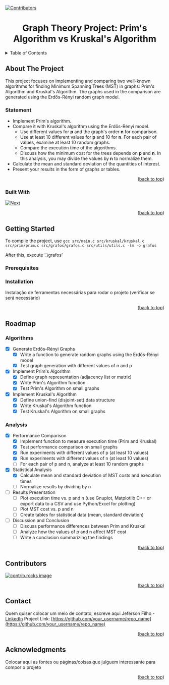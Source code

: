 [![Contributors][contributors-shield]][contributors-url]

<div align="center">
  <h1 align="center">Graph Theory Project: Prim's Algorithm vs Kruskal's Algorithm</h1>
</div>

<!-- TABLE OF CONTENTS -->
<details>
  <summary>Table of Contents</summary>
  <ol>
    <li>
      <a href="#about-the-project">About The Project</a>
      <ul>
        <li><a href="#built-with">Built With</a></li>
      </ul>
    </li>
    <li>
      <a href="#getting-started">Getting Started</a>
      <ul>
        <li><a href="#prerequisites">Prerequisites</a></li>
        <li><a href="#installation">Installation</a></li>
      </ul>
    </li>
    <li><a href="#roadmap">Roadmap</a></li>
    <li><a href="#contributors">Contributors</a></li>
    <li><a href="#contact">Contact</a></li>
    <li><a href="#acknowledgments">Acknowledgments</a></li>
  </ol>
</details>

<!-- ABOUT THE PROJECT -->
## About The Project
This project focuses on implementing and comparing two well-known algorithms for finding Minimum Spanning Trees (MST) in graphs: Prim's Algorithm and Kruskal's Algorithm. The graphs used in the comparison are generated using the Erdős-Rényi random graph model.

### Statement
* Implement Prim's algorithm.
* Compare it with Kruskal's algorithm using the Erdős-Rényi model.
   * Use different values for **p** and the graph's order **n** for comparison.
   * Use at least 10 different values for **p** and 10 for **n**. For each pair of values, examine at least 10 random graphs.
   * Compare the execution time of the algorithms.
   * Discuss how the minimum cost for the trees depends on **p** and **n**. In this analysis, you may divide the values by **n** to normalize them.
* Calculate the mean and standard deviation of the quantities of interest.
* Present your results in the form of graphs or tables.

<p align="right">(<a href="#readme-top">back to top</a>)</p>

### Built With

[![Next][Cpp]][Cpp-url]

<p align="right">(<a href="#readme-top">back to top</a>)</p>

<!-- GETTING STARTED -->
## Getting Started

To compile the project, use `gcc src/main.c src/kruskal/kruskal.c src/prim/prim.c src/grafos/grafos.c src/utils/utils.c -lm -o grafos`

After this, execute '.\grafos'

### Prerequisites

### Installation

Instalação de ferramentas necessárias para rodar o projeto (verificar se será necessário)

<p align="right">(<a href="#readme-top">back to top</a>)</p>

<!-- ROADMAP -->
## Roadmap

### Algorithms
- [X] Generate Erdős-Rényi Graphs
    - [X] Write a function to generate random graphs using the Erdős-Rényi model
    - [X] Test graph generation with different values of n and p
- [X] Implement Prim's Algorithm
    - [X] Define graph representation (adjacency list or matrix)
    - [X] Write Prim's Algorithm function
    - [X] Test Prim's Algorithm on small graphs
- [X] Implement Kruskal's Algorithm
    - [X] Define union-find (disjoint-set) data structure
    - [X] Write Kruskal's Algorithm function
    - [X] Test Kruskal's Algorithm on small graphs

### Analysis
- [X] Performance Comparison
    - [X] Implement function to measure execution time (Prim and Kruskal)
    - [X] Test performance comparison on small graphs
    - [X] Run experiments with different values of p (at least 10 values)
    - [X] Run experiments with different values of n (at least 10 values)
    - [ ] For each pair of p and n, analyze at least 10 random graphs
- [X] Statistical Analysis
    - [X] Calculate mean and standard deviation of MST costs and execution times
    - [ ] Normalize results by dividing by n
- [ ] Results Presentation
    - [ ] Plot execution time vs. p and n (use Gnuplot, Matplotlib C++ or export data to a CSV and use Python/Excel for plotting)
    - [ ] Plot MST cost vs. p and n
    - [ ] Create tables for statistical data (mean, standard deviation)
- [ ] Discussion and Conclusion
    - [ ] Discuss performance differences between Prim and Kruskal
    - [ ] Analyze how the values of p and n affect MST cost
    - [ ] Write a conclusion summarizing the findings

<p align="right">(<a href="#readme-top">back to top</a>)</p>

<!-- CONTRIBUTING -->
## Contributors

<a href="https://github.com/Jeferson-Filho/PrimAlgorithm/graphs/contributors">
  <img src="https://contrib.rocks/image?repo=Jeferson-Filho/PrimAlgorithm" alt="contrib.rocks image" />
</a>

<p align="right">(<a href="#readme-top">back to top</a>)</p>

<!-- CONTACT -->
## Contact

Quem quiser colocar um meio de contato, escreve aqui
Jeferson Filho - [LinkedIn](https://www.linkedin.com/in/jdietrichfho/)
Project Link: [https://github.com/your_username/repo_name](https://github.com/your_username/repo_name)

<p align="right">(<a href="#readme-top">back to top</a>)</p>

<!-- ACKNOWLEDGMENTS -->
## Acknowledgments

Colocar aqui as fontes ou páginas/coisas que julguem interessante para compor o projeto

<p align="right">(<a href="#readme-top">back to top</a>)</p>

<!-- MARKDOWN LINKS & IMAGES -->
<!-- https://www.markdownguide.org/basic-syntax/#reference-style-links -->
[contributors-shield]: https://img.shields.io/github/contributors/Jeferson-Filho/PrimAlgorithm.svg?style=for-the-badge
[contributors-url]: https://github.com/Jeferson-Filho/PrimAlgorithm/graphs/contributors
[Cpp]: https://img.shields.io/badge/C%2B%2B-00599C?style=for-the-badge&logo=c%2B%2B&logoColor=white
[Cpp-url]: https://devdocs.io/cpp/
